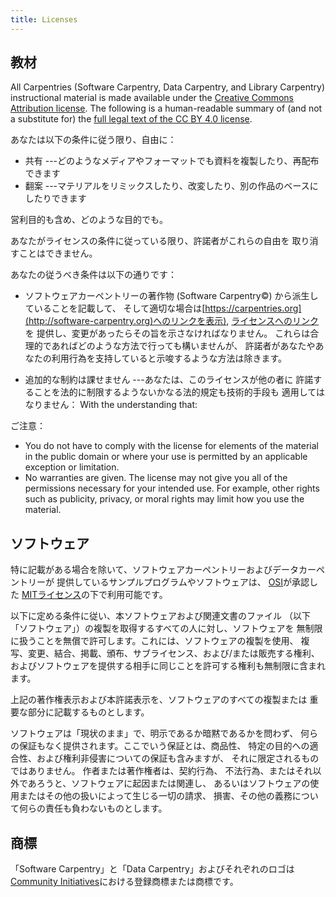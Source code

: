 ```yaml
---
title: Licenses
---
```


## 教材

All Carpentries (Software Carpentry, Data Carpentry, and Library Carpentry)
instructional material is made available under the [Creative Commons
Attribution license][cc-by-human]. The following is a human-readable summary of
(and not a substitute for) the [full legal text of the CC BY 4.0
license][cc-by-legal].

あなたは以下の条件に従う限り、自由に：

- 共有 ---どのようなメディアやフォーマットでも資料を複製したり、再配布できます
- 翻案 ---マテリアルをリミックスしたり、改変したり、別の作品のベースにしたりできます

営利目的も含め、どのような目的でも。

あなたがライセンスの条件に従っている限り、許諾者がこれらの自由を 取り消すことはできません。

あなたの従うべき条件は以下の通りです：

- ソフトウェアカーペントリーの著作物 (Software Carpentry©) から派生していることを記載して、 そして適切な場合は[https://carpentries.org](http://software-carpentry.org)へのリンクを表示), [ライセンスへのリンク](https://creativecommons.org/licenses/by/4.0/deed.ja)を 提供し、変更があったらその旨を示さなければなりません。 これらは合理的であればどのような方法で行っても構いませんが、 許諾者があなたやあなたの利用行為を支持していると示唆するような方法は除きます。

- 追加的な制約は課せません ---あなたは、このライセンスが他の者に 許諾することを法的に制限するようないかなる法的規定も技術的手段も 適用してはなりません：  With the understanding that:

ご注意：

- You do not have to comply with the license for elements of the material in
  the public domain or where your use is permitted by an applicable exception
  or limitation.
- No warranties are given. The license may not give you all of the permissions
  necessary for your intended use. For example, other rights such as publicity,
  privacy, or moral rights may limit how you use the material.

## ソフトウェア

特に記載がある場合を除いて、ソフトウェアカーペントリーおよびデータカーペントリーが 提供しているサンプルプログラムやソフトウェアは、 [OSI][osi]が承認した [MITライセンス](https://ja.osdn.net/projects/opensource/wiki/licenses%2FMIT_license)の下で利用可能です。

以下に定める条件に従い、本ソフトウェアおよび関連文書のファイル （以下「ソフトウェア」）の複製を取得するすべての人に対し、ソフトウェアを 無制限に扱うことを無償で許可します。これには、ソフトウェアの複製を使用、 複写、変更、結合、掲載、頒布、サブライセンス、および/または販売する権利、 およびソフトウェアを提供する相手に同じことを許可する権利も無制限に含まれます。

上記の著作権表示および本許諾表示を、ソフトウェアのすべての複製または 重要な部分に記載するものとします。

ソフトウェアは「現状のまま」で、明示であるか暗黙であるかを問わず、 何らの保証もなく提供されます。ここでいう保証とは、商品性、 特定の目的への適合性、および権利非侵害についての保証も含みますが、 それに限定されるものではありません。 作者または著作権者は、契約行為、 不法行為、またはそれ以外であろうと、ソフトウェアに起因または関連し、 あるいはソフトウェアの使用またはその他の扱いによって生じる一切の請求、 損害、その他の義務について何らの責任も負わないものとします。

## 商標

「Software Carpentry」と「Data Carpentry」およびそれぞれのロゴは[Community Initiatives][CI]における登録商標または商標です。

[cc-by-human]: https://creativecommons.org/licenses/by/4.0/
[cc-by-legal]: https://creativecommons.org/licenses/by/4.0/legalcode
[mit-license]: https://opensource.org/licenses/mit-license.html
[ci]: https://communityin.org/
[osi]: https://opensource.org
